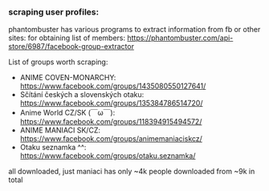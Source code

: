 ### scraping user profiles:
phantombuster has various programs to extract information from fb or other sites: 
for obtaining list of members:
https://phantombuster.com/api-store/6987/facebook-group-extractor

List of groups worth scraping:
 - ANIME COVEN-MONARCHY: https://www.facebook.com/groups/1435080550127641/
 - Sčítání českých a slovenských otaku: https://www.facebook.com/groups/135384786514720/
 - Anime World CZ/SK (￣ω￣): https://www.facebook.com/groups/118394915494572/
 - ANIME MANIACI SK/CZ: https://www.facebook.com/groups/animemaniaciskcz/
 - Otaku seznamka ^^: https://www.facebook.com/groups/otaku.seznamka/

all downloaded, just maniaci has only ~4k people downloaded from ~9k in total 